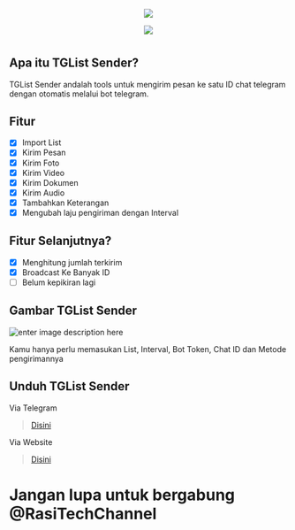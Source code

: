 <p align="center"><img src="https://i.imgur.com/3hINm7N.png"></p>

<p align="center"><img src="https://i.imgur.com/g5Ffwam.png"></p>

#
## **Apa itu TGList Sender?**
TGList Sender andalah tools untuk mengirim pesan ke satu ID chat telegram dengan otomatis melalui bot telegram.

## **Fitur**

 - [x] Import List
 - [x] Kirim Pesan
 - [x] Kirim Foto
 - [x] Kirim Video
 - [x] Kirim Dokumen
 - [x] Kirim Audio
 - [x] Tambahkan Keterangan
 - [x] Mengubah laju pengiriman dengan Interval

## **Fitur Selanjutnya?**

 - [x] Menghitung jumlah terkirim
 - [x] Broadcast Ke Banyak ID
 - [ ] Belum kepikiran lagi

## **Gambar TGList Sender**

![enter image description here](https://i.imgur.com/pUfVUIz.png)

Kamu hanya perlu memasukan List, Interval, Bot Token, Chat ID dan Metode pengirimannya

## **Unduh TGList Sender**

Via Telegram

> [Disini](https://t.me/RasiTechChannel/1719)

Via Website

> [Disini](https://github.com/rasitech-sudo/TGList-Sender/raw/main/TGList/bin/Release/TGList.exe)

# Jangan lupa untuk bergabung @RasiTechChannel
